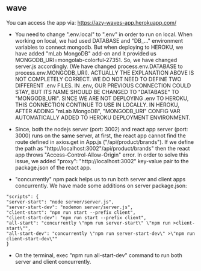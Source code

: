 ## wave

You can access the app via: https://azy-waves-app.herokuapp.com/

- You need to change ".env.local" to ".env" in order to run on local. When working on local, we had used DATABASE and "DB\_..." environment variables to connect mongodb. But when deploying to HEROKU, we have added "mLab MongoDB" add-on and it provided us MONGODB_URI=mongolab-colorful-27351. So, we have changed server.js accordingly. (We have changed process.env.DATABASE to process.env.MONGODB_URI). ACTUALLY THE EXPLANATION ABOVE IS NOT COMPLETELY CORRECT. WE DO NOT NEED TO DEFINE TWO DIFFERENT .env FILES. IN .env, OUR PREVIOUS CONNECTION COULD STAY, BUT ITS NAME SHOULD BE CHANGED TO "DATABASE" TO "MONGODB_URI". SINCE WE ARE NOT DEPLOYING .env TO HEROKU, THIS CONNECTION CONTINUE TO USE IN LOCALLY. IN HEROKU, AFTER ADDING "mLab MongoDB", "MONGODB_URI" CONFIG VAR AUTOMATICALLY ADDED TO HEROKU DEPLOYMENT ENVIRONMENT.

- Since, both the nodejs server (port: 3002) and react app server (port: 3000) runs on the same server, at first, the react app cannot find the route defined in axios.get in App.js ("/api/product/brands"). If we define the path as "http://localhost:3002"/api/product/brands" then the react app throws "Access-Control-Allow-Origin" error. In order to solve this issue, we added "proxy": "http://localhost:3002" key-value pair to the package.json of the react app.

- "concurrently" npm pack helps us to run both server and client apps concurrently. We have made some additions on server package.json:

```
"scripts": {
"server-start": "node server/server.js",
"server-start-dev": "nodemon server/server.js",
"client-start": "npm run start --prefix client",
"client-start-dev": "npm run start --prefix client",
"all-start": "concurrently \"npm run server-start\" \"npm run >client-start\"",
"all-start-dev": "concurrently \"npm run server-start-dev\" >\"npm run client-start-dev\""
}
```

- On the terminal, exec "npm run all-start-dev" command to run both server and client concurrently.
